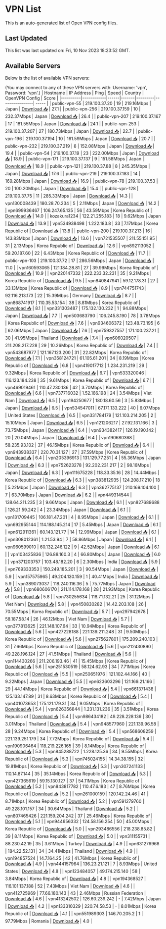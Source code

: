 # VPN List

This is an auto-generated list of Open VPN config files.

## Last Updated

This list was last updated on: Fri, 10 Nov 2023 18:23:52 GMT.

## Available Servers

Below is the list of available VPN servers:

(You may connect to any of these VPN servers with: Username: 'vpn', Password: 'vpn'.)
| Hostname | IP Address | Ping | Speed | Country | OpenVPN Config | Score |
|----------|------------|------|-------|---------|----------------| ----- |
| public-vpn-55 | 219.100.37.20 | 19 | 219.16Mbps | Japan | [Download 📥](./configs/server_0_JP.ovpn) | 27.1 |
| public-vpn-256 | 219.100.37.159 | 10 | 232.37Mbps | Japan | [Download 📥](./configs/server_1_JP.ovpn) | 26.4 |
| public-vpn-207 | 219.100.37.167 | 17 | 181.55Mbps | Japan | [Download 📥](./configs/server_2_JP.ovpn) | 24.1 |
| public-vpn-253 | 219.100.37.207 | 27 | 180.73Mbps | Japan | [Download 📥](./configs/server_3_JP.ovpn) | 22.7 |
| public-vpn-196 | 219.100.37.194 | 10 | 161.59Mbps | Japan | [Download 📥](./configs/server_4_JP.ovpn) | 20.7 |
| public-vpn-232 | 219.100.37.219 | 8 | 152.08Mbps | Japan | [Download 📥](./configs/server_5_JP.ovpn) | 19.4 |
| public-vpn-54 | 219.100.37.19 | 23 | 222.00Mbps | Japan | [Download 📥](./configs/server_6_JP.ovpn) | 18.9 |
| public-vpn-171 | 219.100.37.137 | 9 | 151.58Mbps | Japan | [Download 📥](./configs/server_7_JP.ovpn) | 18.9 |
| public-vpn-121 | 219.100.37.88 | 8 | 245.35Mbps | Japan | [Download 📥](./configs/server_8_JP.ovpn) | 17.6 |
| public-vpn-219 | 219.100.37.183 | 14 | 169.28Mbps | Japan | [Download 📥](./configs/server_9_JP.ovpn) | 16.9 |
| public-vpn-78 | 219.100.37.53 | 20 | 100.20Mbps | Japan | [Download 📥](./configs/server_10_JP.ovpn) | 15.4 |
| public-vpn-128 | 219.100.37.75 | 11 | 285.33Mbps | Japan | [Download 📥](./configs/server_11_JP.ovpn) | 14.3 |
| vpn130008439 | 180.28.70.234 | 5 | 2.11Mbps | Japan | [Download 📥](./configs/server_12_JP.ovpn) | 14.2 |
| vpn699936467 | 106.247.65.135 | 56 | 43.59Mbps | Korea Republic of | [Download 📥](./configs/server_13_KR.ovpn) | 14.0 |
| kozakura1234 | 122.21.255.183 | 18 | 9.62Mbps | Japan | [Download 📥](./configs/server_14_JP.ovpn) | 13.9 |
| vpn534938498 | 1.222.183.8 | 33 | 7.17Mbps | Korea Republic of | [Download 📥](./configs/server_15_KR.ovpn) | 13.8 |
| public-vpn-200 | 219.100.37.213 | 16 | 143.83Mbps | Japan | [Download 📥](./configs/server_16_JP.ovpn) | 13.6 |
| vpn721535507 | 211.55.151.95 | 31 | 2.13Mbps | Korea Republic of | [Download 📥](./configs/server_17_KR.ovpn) | 12.6 |
| vpn892113052 | 59.20.187.60 | 22 | 6.43Mbps | Korea Republic of | [Download 📥](./configs/server_18_KR.ovpn) | 11.7 |
| public-vpn-103 | 219.100.37.72 | 17 | 286.56Mbps | Japan | [Download 📥](./configs/server_19_JP.ovpn) | 11.0 |
| vpn160593065 | 121.184.28.81 | 27 | 39.99Mbps | Korea Republic of | [Download 📥](./configs/server_20_KR.ovpn) | 10.9 |
| vpn220147332 | 222.233.32.231 | 35 | 9.21Mbps | Korea Republic of | [Download 📥](./configs/server_21_KR.ovpn) | 9.5 |
| vpn840847941 | 59.12.178.31 | 27 | 33.13Mbps | Korea Republic of | [Download 📥](./configs/server_22_KR.ovpn) | 8.9 |
| vpn744751743 | 92.116.213.173 | 22 | 15.39Mbps | Germany | [Download 📥](./configs/server_23_DE.ovpn) | 8.7 |
| vpn868741917 | 110.35.53.154 | 38 | 8.81Mbps | Korea Republic of | [Download 📥](./configs/server_24_KR.ovpn) | 8.1 |
| vpn331303487 | 175.132.130.232 | 1 | 94.88Mbps | Japan | [Download 📥](./configs/server_25_JP.ovpn) | 7.7 |
| vpn503683790 | 106.245.8.190 | 78 | 3.78Mbps | Korea Republic of | [Download 📥](./configs/server_26_KR.ovpn) | 7.6 |
| vpn934606372 | 123.48.73.195 | 6 | 62.06Mbps | Japan | [Download 📥](./configs/server_27_JP.ovpn) | 7.6 |
| vpn759327557 | 171.100.237.21 | 30 | 41.95Mbps | Thailand | [Download 📥](./configs/server_28_TH.ovpn) | 7.4 |
| vpn606020507 | 211.208.217.228 | 29 | 10.26Mbps | Korea Republic of | [Download 📥](./configs/server_29_KR.ovpn) | 7.4 |
| vpn543687977 | 121.167.123.200 | 31 | 22.82Mbps | Korea Republic of | [Download 📥](./configs/server_30_KR.ovpn) | 7.1 |
| vpn358124721 | 61.105.61.201 | 34 | 8.19Mbps | Korea Republic of | [Download 📥](./configs/server_31_KR.ovpn) | 6.8 |
| vpn419017712 | 1.234.231.219 | 29 | 9.32Mbps | Korea Republic of | [Download 📥](./configs/server_32_KR.ovpn) | 6.7 |
| vpn533320046 | 116.123.184.238 | 35 | 9.61Mbps | Korea Republic of | [Download 📥](./configs/server_33_KR.ovpn) | 6.7 |
| vpn469019461 | 110.47.230.136 | 42 | 3.70Mbps | Korea Republic of | [Download 📥](./configs/server_34_KR.ovpn) | 6.6 |
| vpn737716032 | 1.52.166.198 | 24 | 3.54Mbps | Viet Nam | [Download 📥](./configs/server_35_VN.ovpn) | 6.5 |
| vpn194250677 | 180.18.60.56 | 3 | 5.83Mbps | Japan | [Download 📥](./configs/server_36_JP.ovpn) | 6.5 |
| vpn534547011 | 67.171.133.222 | 40 | 6.07Mbps | United States | [Download 📥](./configs/server_37_US.ovpn) | 6.5 |
| vpn331784179 | 121.103.214.205 | 2 | 15.10Mbps | Japan | [Download 📥](./configs/server_38_JP.ovpn) | 6.5 |
| vpn121206217 | 27.92.131.166 | 3 | 73.75Mbps | Japan | [Download 📥](./configs/server_39_JP.ovpn) | 6.4 |
| vpn934382417 | 126.19.190.142 | 20 | 20.04Mbps | Japan | [Download 📥](./configs/server_40_JP.ovpn) | 6.4 |
| vpn190680368 | 58.235.93.102 | 37 | 46.15Mbps | Korea Republic of | [Download 📥](./configs/server_41_KR.ovpn) | 6.4 |
| vpn943938337 | 220.70.31.127 | 27 | 37.59Mbps | Korea Republic of | [Download 📥](./configs/server_42_KR.ovpn) | 6.4 |
| vpn205396913 | 131.129.77.251 | 4 | 55.36Mbps | Japan | [Download 📥](./configs/server_43_JP.ovpn) | 6.3 |
| vpn752623278 | 92.202.231.217 | 2 | 98.16Mbps | Japan | [Download 📥](./configs/server_44_JP.ovpn) | 6.3 |
| vpn111675228 | 118.33.35.16 | 28 | 14.44Mbps | Korea Republic of | [Download 📥](./configs/server_45_KR.ovpn) | 6.3 |
| vpn383812935 | 124.208.17.210 | 18 | 5.22Mbps | Japan | [Download 📥](./configs/server_46_JP.ovpn) | 6.3 |
| vpn362775137 | 210.169.104.100 | 7 | 63.70Mbps | Japan | [Download 📥](./configs/server_47_JP.ovpn) | 6.2 |
| vpn449314544 | 138.64.211.235 | 3 | 9.66Mbps | Japan | [Download 📥](./configs/server_48_JP.ovpn) | 6.1 |
| vpn827689688 | 126.21.59.242 | 4 | 23.34Mbps | Japan | [Download 📥](./configs/server_49_JP.ovpn) | 6.1 |
| vpn131709445 | 106.181.47.201 | 4 | 8.95Mbps | Japan | [Download 📥](./configs/server_50_JP.ovpn) | 6.1 |
| vpn692955144 | 114.188.145.214 | 17 | 5.45Mbps | Japan | [Download 📥](./configs/server_51_JP.ovpn) | 6.1 |
| vpn612911361 | 60.143.121.77 | 14 | 12.99Mbps | Japan | [Download 📥](./configs/server_52_JP.ovpn) | 6.1 |
| vpn308012361 | 1.21.53.94 | 7 | 58.86Mbps | Japan | [Download 📥](./configs/server_53_JP.ovpn) | 6.1 |
| vpn960599010 | 60.132.246.122 | 9 | 42.52Mbps | Japan | [Download 📥](./configs/server_54_JP.ovpn) | 6.1 |
| vpn103425836 | 126.88.160.3 | 4 | 66.80Mbps | Japan | [Download 📥](./configs/server_55_JP.ovpn) | 6.0 |
| vpn371203757 | 103.48.182.20 | 6 | 2.30Mbps | India | [Download 📥](./configs/server_56_IN.ovpn) | 5.9 |
| vpn769333353 | 150.249.185.201 | 3 | 90.54Mbps | Japan | [Download 📥](./configs/server_57_JP.ovpn) | 5.9 |
| vpn157575965 | 49.204.130.159 | 1 | 40.41Mbps | India | [Download 📥](./configs/server_58_IN.ovpn) | 5.9 |
| vpn389073037 | 118.240.116.36 | 5 | 75.77Mbps | Japan | [Download 📥](./configs/server_59_JP.ovpn) | 5.8 |
| vpn680606170 | 211.114.178.168 | 28 | 21.93Mbps | Korea Republic of | [Download 📥](./configs/server_60_KR.ovpn) | 5.8 |
| vpn730255634 | 118.71.132.21 | 25 | 31.12Mbps | Viet Nam | [Download 📥](./configs/server_61_VN.ovpn) | 5.8 |
| vpn450830282 | 14.42.203.108 | 26 | 70.55Mbps | Korea Republic of | [Download 📥](./configs/server_62_KR.ovpn) | 5.7 |
| vpn297942678 | 58.187.58.14 | 26 | 46.12Mbps | Viet Nam | [Download 📥](./configs/server_63_VN.ovpn) | 5.7 |
| vpn377813625 | 221.148.107.64 | 33 | 10.94Mbps | Korea Republic of | [Download 📥](./configs/server_64_KR.ovpn) | 5.6 |
| vpn427228188 | 221.139.211.248 | 31 | 9.50Mbps | Korea Republic of | [Download 📥](./configs/server_65_KR.ovpn) | 5.6 |
| vpn275627801 | 175.209.240.103 | 31 | 7.66Mbps | Korea Republic of | [Download 📥](./configs/server_66_KR.ovpn) | 5.6 |
| vpn212430890 | 49.228.196.124 | 27 | 41.51Mbps | Thailand | [Download 📥](./configs/server_67_TH.ovpn) | 5.6 |
| vpn114430266 | 211.206.193.46 | 41 | 15.45Mbps | Korea Republic of | [Download 📥](./configs/server_68_KR.ovpn) | 5.6 |
| vpn251530519 | 58.124.62.93 | 34 | 7.71Mbps | Korea Republic of | [Download 📥](./configs/server_69_KR.ovpn) | 5.5 |
| vpn250651976 | 121.102.44.166 | 40 | 9.22Mbps | Japan | [Download 📥](./configs/server_70_JP.ovpn) | 5.5 |
| vpn623603296 | 121.169.21.166 | 29 | 44.14Mbps | Korea Republic of | [Download 📥](./configs/server_71_KR.ovpn) | 5.4 |
| vpn661371438 | 125.133.147.89 | 31 | 8.63Mbps | Korea Republic of | [Download 📥](./configs/server_72_KR.ovpn) | 5.4 |
| vpn401073653 | 175.121.179.31 | 34 | 9.05Mbps | Korea Republic of | [Download 📥](./configs/server_73_KR.ovpn) | 5.4 |
| vpn626356844 | 1.231.131.236 | 35 | 3.51Mbps | Korea Republic of | [Download 📥](./configs/server_74_KR.ovpn) | 5.4 |
| vpn986434182 | 49.228.228.136 | 30 | 3.01Mbps | Thailand | [Download 📥](./configs/server_75_TH.ovpn) | 5.4 |
| vpn948577960 | 221.139.96.58 | 28 | 9.24Mbps | Korea Republic of | [Download 📥](./configs/server_76_KR.ovpn) | 5.4 |
| vpn568608259 | 221.139.251.179 | 34 | 7.72Mbps | Korea Republic of | [Download 📥](./configs/server_77_KR.ovpn) | 5.4 |
| vpn190906464 | 118.219.226.165 | 39 | 8.14Mbps | Korea Republic of | [Download 📥](./configs/server_78_KR.ovpn) | 5.3 |
| vpn845288722 | 1.228.125.36 | 34 | 9.55Mbps | Korea Republic of | [Download 📥](./configs/server_79_KR.ovpn) | 5.3 |
| vpn745024155 | 14.34.38.155 | 32 | 19.81Mbps | Korea Republic of | [Download 📥](./configs/server_80_KR.ovpn) | 5.3 |
| vpn307241133 | 110.14.87.144 | 35 | 35.14Mbps | Korea Republic of | [Download 📥](./configs/server_81_KR.ovpn) | 5.3 |
| vpn427365619 | 59.15.130.127 | 37 | 54.11Mbps | Korea Republic of | [Download 📥](./configs/server_82_KR.ovpn) | 5.2 |
| vpn843817782 | 110.47.6.183 | 47 | 8.76Mbps | Korea Republic of | [Download 📥](./configs/server_83_KR.ovpn) | 5.2 |
| vpn261000159 | 120.142.24.46 | 41 | 8.71Mbps | Korea Republic of | [Download 📥](./configs/server_84_KR.ovpn) | 5.2 |
| vpn591279760 | 49.228.101.157 | 34 | 30.64Mbps | Thailand | [Download 📥](./configs/server_85_TH.ovpn) | 5.2 |
| vpn807465426 | 221.159.204.242 | 37 | 25.46Mbps | Korea Republic of | [Download 📥](./configs/server_86_KR.ovpn) | 5.1 |
| vpn944656332 | 124.58.156.254 | 50 | 45.00Mbps | Korea Republic of | [Download 📥](./configs/server_87_KR.ovpn) | 5.0 |
| vpn293486556 | 218.238.85.82 | 39 | 8.11Mbps | Korea Republic of | [Download 📥](./configs/server_88_KR.ovpn) | 5.0 |
| vpn311155731 | 88.230.42.19 | 35 | 3.61Mbps | Turkey | [Download 📥](./configs/server_89_TR.ovpn) | 4.9 |
| vpn631276968 | 184.22.52.131 | 34 | 34.41Mbps | Thailand | [Download 📥](./configs/server_90_TH.ovpn) | 4.9 |
| vpn194857524 | 14.7.164.25 | 42 | 41.76Mbps | Korea Republic of | [Download 📥](./configs/server_91_KR.ovpn) | 4.9 |
| vpn444157964 | 136.23.21.121 | 7 | 8.93Mbps | United States | [Download 📥](./configs/server_92_US.ovpn) | 4.8 |
| vpn123484057 | 49.174.215.140 | 58 | 3.84Mbps | Korea Republic of | [Download 📥](./configs/server_93_KR.ovpn) | 4.8 |
| vpn194368527 | 116.101.137.188 | 52 | 7.43Mbps | Viet Nam | [Download 📥](./configs/server_94_VN.ovpn) | 4.6 |
| vpn412725969 | 77.66.180.143 | 43 | 2.46Mbps | Russian Federation | [Download 📥](./configs/server_95_RU.ovpn) | 4.6 |
| vpn413242502 | 126.60.239.242 | - | 7.42Mbps | Japan | [Download 📥](./configs/server_96_JP.ovpn) | 4.2 |
| vpn133310329 | 220.74.58.53 | - | 8.01Mbps | Korea Republic of | [Download 📥](./configs/server_97_KR.ovpn) | 4.1 |
| vpn551989303 | 146.70.205.2 | 1 | 97.79Mbps | Romania | [Download 📥](./configs/server_98_RO.ovpn) | 4.0 |
